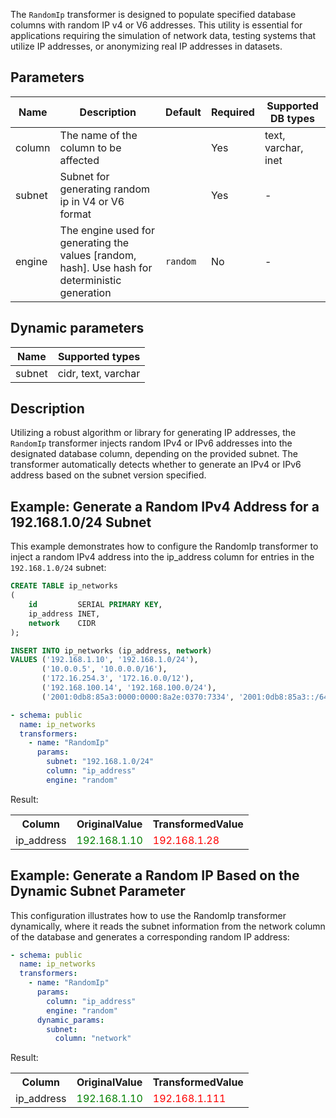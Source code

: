 The `RandomIp` transformer is designed to populate specified database columns with random IP v4 or V6 addresses.
This utility is essential for applications requiring the simulation of network data, testing systems that utilize IP
addresses, or anonymizing real IP addresses in datasets.

## Parameters

| Name   | Description                                                                                     | Default  | Required | Supported DB types  |
|--------|-------------------------------------------------------------------------------------------------|----------|----------|---------------------|
| column | The name of the column to be affected                                                           |          | Yes      | text, varchar, inet |
| subnet | Subnet for generating random ip in V4 or V6 format                                              |          | Yes      | -                   |
| engine | The engine used for generating the values [random, hash]. Use hash for deterministic generation | `random` | No       | -                   |

## Dynamic parameters

| Name   | Supported types     |
|--------|---------------------|
| subnet | cidr, text, varchar |

## Description

Utilizing a robust algorithm or library for generating IP addresses, the `RandomIp` transformer injects random IPv4
or IPv6 addresses into the designated database column, depending on the provided subnet. The transformer automatically
detects whether to generate an IPv4 or IPv6 address based on the subnet version specified.

## Example: Generate a Random IPv4 Address for a 192.168.1.0/24 Subnet

This example demonstrates how to configure the RandomIp transformer to inject a random IPv4 address into the
ip_address column for entries in the `192.168.1.0/24` subnet:

```sql title="Create table ip_networks and insert data"
CREATE TABLE ip_networks
(
    id         SERIAL PRIMARY KEY,
    ip_address INET,
    network    CIDR
);

INSERT INTO ip_networks (ip_address, network)
VALUES ('192.168.1.10', '192.168.1.0/24'),
       ('10.0.0.5', '10.0.0.0/16'),
       ('172.16.254.3', '172.16.0.0/12'),
       ('192.168.100.14', '192.168.100.0/24'),
       ('2001:0db8:85a3:0000:0000:8a2e:0370:7334', '2001:0db8:85a3::/64'); -- An IPv6 address and network

```

```yaml title="RandomPerson transformer example"
- schema: public
  name: ip_networks
  transformers:
    - name: "RandomIp"
      params:
        subnet: "192.168.1.0/24"
        column: "ip_address"
        engine: "random"
```

Result:

<table>
<tr>
<th>Column</th><th>OriginalValue</th><th>TransformedValue</th>
</tr>
<tr>
<td>ip_address</td><td><span style="color:green">192.168.1.10</span></td><td><span style="color:red">192.168.1.28</span></td>
</tr>
</table>


## Example: Generate a Random IP Based on the Dynamic Subnet Parameter

This configuration illustrates how to use the RandomIp transformer dynamically, where it reads the subnet information
from the network column of the database and generates a corresponding random IP address:

```yaml title="RandomPerson transformer example with dynamic mode"
- schema: public
  name: ip_networks
  transformers:
    - name: "RandomIp"
      params:
        column: "ip_address"
        engine: "random"
      dynamic_params:
        subnet:
          column: "network"
```

Result:

<table>
<tr>
<th>Column</th><th>OriginalValue</th><th>TransformedValue</th>
</tr>
<tr>
<td>ip_address</td><td><span style="color:green">192.168.1.10</span></td><td><span style="color:red">192.168.1.111</span></td>
</tr>
</table>
